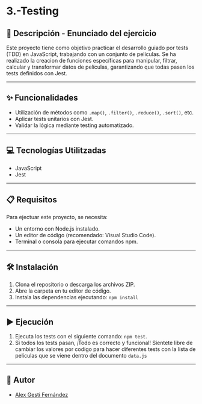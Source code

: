 # 3.-Testing

## 📄 Descripción - Enunciado del ejercicio

Este proyecto tiene como objetivo practicar el desarrollo guiado por tests (TDD) en JavaScript, trabajando con un conjunto de películas. Se ha realizado la creacion de funciones específicas para manipular, filtrar, calcular y transformar datos de películas, garantizando que todas pasen los tests definidos con Jest.

---

## ✨ Funcionalidades

- Utilización de métodos como `.map()`, `.filter()`, `.reduce()`, `.sort()`, etc.
- Aplicar tests unitarios con Jest.
- Validar la lógica mediante testing automatizado.

---

## 💻 Tecnologías Utilitzadas

- JavaScript
- Jest

---

## 📋 Requisitos

Para ejectuar este proyecto, se necesita:

- Un entorno con Node.js instalado.
- Un editor de código (recomendado: Visual Studio Code).
- Terminal o consola para ejecutar comandos npm.

---

## 🛠️ Instalación

1. Clona el repositorio o descarga los archivos ZIP.
2. Abre la carpeta en tu editor de código.
3. Instala las dependencias ejecutando: `npm install`

---

## ▶️ Ejecución

1. Ejecuta los tests con el siguiente comando: `npm test`.
2. Si todos los tests pasan, ¡Todo es correcto y funcional! Sientete libre de cambiar los valores por codigo para hacer diferentes tests con la lista de peliculas que se viene dentro del documento `data.js`

---

## 👤 Autor

- [Alex Gesti Fernández](https://github.com/alexgesti)
